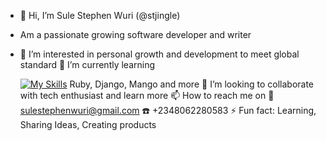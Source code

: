 
- 👋 Hi, I’m Sule Stephen Wuri (@stjingle)
- Am a passionate growing software developer and writer


- 👀 I’m interested in personal growth and development to meet global standard
 🌱 I’m currently learning

    [![My Skills](https://skillicons.dev/icons?i=java,react,aiscrip,nodejs,figma&theme=light)](https://skillicons.dev)
Ruby, Django, Mango and more
  💞️ I’m looking to collaborate with tech enthusiast and learn more
  📫 How to reach me on
  📧 sulestephenwuri@gmail.com
  ☎️ +2348062280583
  ⚡ Fun fact: Learning, Sharing Ideas, Creating products
  
